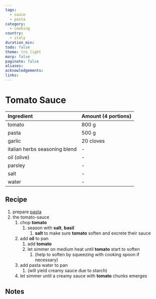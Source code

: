 ```yaml
---
tags:
  - sauce
  - pasta
category:
  - cooking
country:
  - italy
duration_min: 
todo: false
theme: tre_light
marp: false
paginate: false
aliases: 
acknowledgements: 
links:
---
```



# Tomato Sauce

|Ingredient|Amount (4 portions)|
| :- | :- |
|tomato|800 g|
|pasta|500 g|
|garlic|20 cloves|
|italian herbs seasoning blend|-|
|oil (olive)|-|
|parsley|-|
|salt|-|
|water|-|

## Recipe
1. prepare [pasta](Pasta.md)
1. the tomato-sauce
    1. chop **tomato**
        1. season with **salt**, **basil**
            1. **salt** to make sure **tomato** soften and excrete their sauce
    1. add **oil** to pan
        1. add **tomato**
        1. let simmer on medium heat until **tomato** start to soften
            1. (help to soften by squeezing with cooking spoon if necessary)
    1. add pasta water to pan
        1. (will yield creamy sauce due to starch)
    1. let simmer until a creamy sauce with **tomato** chunks emerges

## Notes

